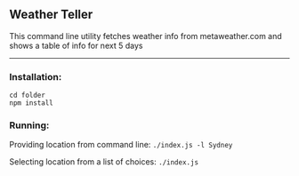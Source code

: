 ## Weather Teller
This command line utility fetches weather info from metaweather.com and shows a table of info for next 5 days

___

### Installation:
    cd folder
    npm install

### Running:
Providing location from command line:
`./index.js -l Sydney`

Selecting location from a list of choices:
`./index.js`


    